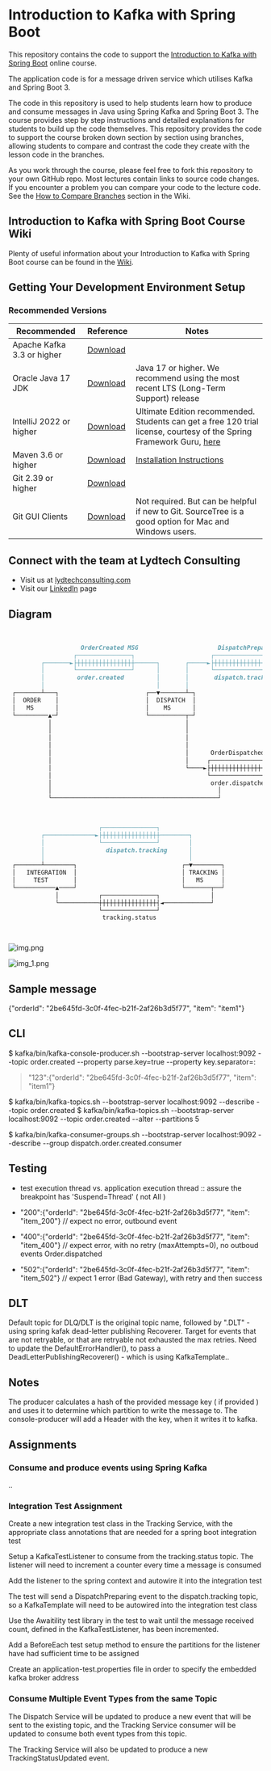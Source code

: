 # Introduction to Kafka with Spring Boot

This repository contains the code to support the [Introduction to Kafka with Spring Boot](https://www.udemy.com/course/introduction-to-kafka-with-spring-boot/?referralCode=15118530CA63AD1AF16D) online course.

The application code is for a message driven service which utilises Kafka and Spring Boot 3.

The code in this repository is used to help students learn how to produce and consume messages in Java using Spring Kafka and Spring Boot 3.
The course provides step by step instructions and detailed explanations for students to build up the code themselves.
This repository provides the code to support the course broken down section by section using branches, allowing students to
compare and contrast the code they create with the lesson code in the branches.

As you work through the course, please feel free to fork this repository to your own GitHub repo. Most lectures contain links
to source code changes. If you encounter a problem you can compare your code to the lecture code. See the [How to Compare Branches](https://github.com/lydtechconsulting/introduction-to-kafka-with-spring-boot/wiki#how-to-compare-branches) section in the Wiki.

## Introduction to Kafka with Spring Boot Course Wiki
Plenty of useful information about your Introduction to Kafka with Spring Boot course can be found in the [Wiki](https://github.com/lydtechconsulting/introduction-to-kafka-with-spring-boot/wiki).

## Getting Your Development Environment Setup
### Recommended Versions
| Recommended                | Reference                                                             | Notes                                                                                                                                                                                                                                                          |
|----------------------------|-----------------------------------------------------------------------|----------------------------------------------------------------------------------------------------------------------------------------------------------------------------------------------------------------------------------------------------------------|
| Apache Kafka 3.3 or higher | [Download](https://kafka.apache.org/downloads)                        |                                                                                                                                                                                    |
| Oracle Java 17 JDK         | [Download](https://www.oracle.com/java/technologies/downloads/#java17) | Java 17 or higher. We recommend using the most recent LTS (Long-Term Support) release                                                                                                                                                                          |
| IntelliJ 2022 or higher    | [Download](https://www.jetbrains.com/idea/download/)                  | Ultimate Edition recommended. Students can get a free 120 trial license, courtesy of the Spring Framework Guru, [here](https://github.com/springframeworkguru/spring5webapp/wiki/Which-IDE-to-Use%3F#how-do-i-get-the-free-120-day-trial-to-intellij-ultimate) |
| Maven 3.6 or higher        | [Download](https://maven.apache.org/download.cgi)                     | [Installation Instructions](https://maven.apache.org/install.html)                                                                                                                                                                                             |                                                                                                                 | **Note:** Use Version 5 or higher if using Java 11                                                                                                                                                                     |
| Git 2.39 or higher         | [Download](https://git-scm.com/downloads)                             |                                                                                                                                                                                                                                                                | 
| Git GUI Clients            | [Download](https://git-scm.com/downloads/guis)                        | Not required. But can be helpful if new to Git. SourceTree is a good option for Mac and Windows users.                                                                                                                                                         |

## Connect with the team at Lydtech Consulting
* Visit us at [lydtechconsulting.com](https://www.lydtechconsulting.com/)
* Visit our [LinkedIn](https://www.linkedin.com/company/lydtech-consulting) page

## Diagram

```md diagram services and topics 
                                                                                                                  
                                                                                                                  
                    OrderCreated MSG                      DispatchPreparing MSG                   TrackingStatus MSG                                                                              
                  ┌───────────────┐                     ┌───────────────┐                       ┌───────────────┐ 
         ┌───────►├┼┼┼┼┼┼┼┼┼┼┼┼┼┼┼┼──────┐       ┌─────►├┼┼┼┼┼┼┼┼┼┼┼┼┼┼┼┼────────┐      ┌──────►├┼┼┼┼┼┼┼┼┼┼┼┼┼┼┼│ 
         │        └───────────────┘      │       │      └───────────────┘        │      │       └───────────────┘ 
         │         order.created         │       │       dispatch.tracking       │      │        tracking.status  
         │                               │       │                               │      │                         
 ┌───────┴───┐                        ┌──▼───────┴─┐                           ┌─▼──────┴─┐                       
 │  ORDER    │                        │  DISPATCH  │                           │ TRACKING │                       
 │   MS      │                        │    MS      │                           │   MS     │                       
 └─────────▲─┘                        └──────────┬─┘                           └──────────┘                       
           │                                     │                                                                
           │                                     │                                                                
           │                                     │                                                                
           │                                     │                                                                
           │                                     │      OrderDispatched MSG                                                        
           │                                     │     ┌───────────────┐                                          
           │                                     └────►├┼┼┼┼┼┼┼┼┼┼┼┼┼┼┼│                                          
           │                                           └───────────────┘                                          
           │                                            order.dispatched                                          
           │                                              │                                                       
           └──────────────────────────────────────────────┘                                                       
                                                                                                                  
```

```md Sample integration test
                                                             
                         ┌───────────────┐                   
         ┌──────────────►├┼┼┼┼┼┼┼┼┼┼┼┼┼┼┼┼────────┐          
         │               └───────────────┘        │          
         │                 dispatch.tracking      │          
         │                                        │          
 ┌───────┴────────┐                             ┌─▼────────┐ 
 │   INTEGRATION  │                             │ TRACKING │ 
 │     TEST       │                             │   MS     │ 
 └───────────▲────┘                             └───────┬──┘ 
             │           ┌───────────────┐              │    
             └───────────┼┼┼┼┼┼┼┼┼┼┼┼┼┼┼┼┤◄─────────────┘    
                         └───────────────┘                   
                          tracking.status                    
                                                             
```
```md shared consumer group

```


![img.png](img.png)

![img_1.png](img_1.png)

## Sample message
{"orderId": "2be645fd-3c0f-4fec-b21f-2af26b3d5f77", "item": "item1"}

## CLI

$ kafka/bin/kafka-console-producer.sh --bootstrap-server localhost:9092 --topic order.created --property parse.key=true --property key.separator=:
> "123":{"orderId": "2be645fd-3c0f-4fec-b21f-2af26b3d5f77", "item": "item1"}

$ kafka/bin/kafka-topics.sh --bootstrap-server localhost:9092 --describe --topic order.created
$ kafka/bin/kafka-topics.sh --bootstrap-server localhost:9092 --topic order.created --alter --partitions 5

$ kafka/bin/kafka-consumer-groups.sh --bootstrap-server localhost:9092 --describe --group dispatch.order.created.consumer


## Testing
- test execution thread vs. application execution thread :: assure the breakpoint has 'Suspend=Thread' ( not All )

- "200":{"orderId": "2be645fd-3c0f-4fec-b21f-2af26b3d5f77", "item": "item_200"}    // expect no error, outbound event
- "400":{"orderId": "2be645fd-3c0f-4fec-b21f-2af26b3d5f77", "item": "item_400"}    // expect error, with no retry (maxAttempts=0), no outboud events Order.dispatched
- "502":{"orderId": "2be645fd-3c0f-4fec-b21f-2af26b3d5f77", "item": "item_502"}    // expect 1 error (Bad Gateway), with retry and then success

## DLT

Default topic for DLQ/DLT is the original topic name, followed by ".DLT" - using spring kafak dead-letter publishing Recoverer.
 Target for events that are not retryable, or that are retryable not exhausted the max retries.
 Need to update the DefaultErrorHandler(), to pass a DeadLetterPublishingRecoverer() - which is using KafkaTemplate..


## Notes

The producer calculates a hash of the provided message key ( if provided ) and uses it to determine which partition to write the message to.
The console-producer will add a Header with the key, when it writes it to kafka.

## Assignments

### Consume and produce events using Spring Kafka
..

### Integration Test Assignment

Create a new integration test class in the Tracking Service, with the appropriate class annotations that are needed for a spring boot integration test

Setup a KafkaTestListener to consume from the tracking.status topic. The listener will need to increment a counter every time a message is consumed

Add the listener to the spring context and autowire it into the integration test

The test will send a DispatchPreparing event to the dispatch.tracking topic, so a KafkaTemplate will need to be autowired into the integration test class

Use the Awaitility test library in the test to wait until the message received count, defined in the KafkaTestListener, has been incremented.

Add a BeforeEach test setup method to ensure the partitions for the listener have had sufficient time to be assigned

Create an application-test.properties file in order to specify the embedded kafka broker address

### Consume Multiple Event Types from the same Topic

The Dispatch Service will be updated to produce a new event that will be sent to the existing topic, 
and the Tracking Service consumer will be updated to consume both event types from this topic. 

The Tracking Service will also be updated to produce a new TrackingStatusUpdated event.
